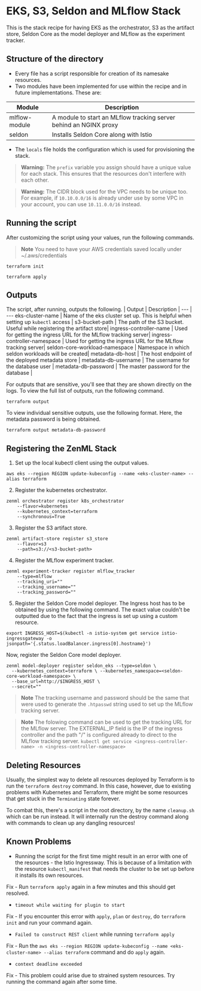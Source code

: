 # EKS, S3, Seldon and MLflow Stack 

This is the stack recipe for having EKS as the orchestrator, S3 as the artifact store, Seldon Core as the model deployer and MLflow as the experiment tracker.

## Structure of the directory

- Every file has a script responsible for creation of its namesake resources.
- Two modules have been implemented for use within the recipe and in future implementations. These are:

| Module | Description |
--- | ---
mlflow-module | A module to start an MLflow tracking server behind an NGINX proxy|
seldon | Installs Seldon Core along with Istio |

- The `locals` file holds the configuration which is used for provisioning the stack.

> **Warning:** 
> The `prefix` variable you assign should have a unique value for each stack. This ensures that the resources don't interfere with each other.

> **Warning:**
> The CIDR block used for the VPC needs to be unique too. For example, if `10.10.0.0/16` is already under use by some VPC in your account, you can use `10.11.0.0/16` instead.

## Running the script

After customizing the script using your values, run the following commands.

> **Note**
>  You need to have your AWS credentials saved locally under ~/.aws/credentials

```
terraform init
```

```
terraform apply
```

## Outputs

The script, after running, outputs the following.
| Output | Description |
--- | ---
eks-cluster-name | Name of the eks cluster set up. This is helpful when setting up `kubectl` access |
s3-bucket-path | The path of the S3 bucket. Useful while registering the artifact store|
ingress-controller-name | Used for getting the ingress URL for the MLflow tracking server|
ingress-controller-namespace | Used for getting the ingress URL for the MLflow tracking server|
seldon-core-workload-namespace | Namespace in which seldon workloads will be created|
metadata-db-host | The host endpoint of the deployed metadata store |
metadata-db-username | The username for the database user |
metadata-db-password | The master password for the database |

For outputs that are sensitive, you'll see that they are shown directly on the logs. To view the full list of outputs, run the following command.

```
terraform output
```

To view individual sensitive outputs, use the following format. Here, the metadata password is being obtained. 

```
terraform output metadata-db-password
```

## Registering the ZenML Stack

1. Set up the local kubectl client using the output values.
```
aws eks --region REGION update-kubeconfig --name <eks-cluster-name> --alias terraform
```

2. Register the kubernetes orchestrator. 

```
zenml orchestrator register k8s_orchestrator
    --flavor=kubernetes
    --kubernetes_context=terraform
    --synchronous=True
```

3. Register the S3 artifact store.
```
zenml artifact-store register s3_store 
    --flavor=s3 
    --path=s3://<s3-bucket-path>
```

4. Register the MLflow experiment tracker.
```
zenml experiment-tracker register mlflow_tracker
    --type=mlflow
    --tracking_uri=""
    --tracking_username=""
    --tracking_password=""

```

5. Register the Seldon Core model deployer. The Ingress host has to be obtained by using the following command. The exact value couldn't be outputted due to the fact that the ingress is set up using a custom resource.

```
export INGRESS_HOST=$(kubectl -n istio-system get service istio-ingressgateway -o jsonpath='{.status.loadBalancer.ingress[0].hostname}')
```

Now, register the Seldon Core model deployer.

```
zenml model-deployer register seldon_eks --type=seldon \
  --kubernetes_context=terraform \ --kubernetes_namespace=<seldon-core-workload-namespace> \
  --base_url=http://$INGRESS_HOST \
  --secret=""
```

> **Note**
> The tracking username and password should be the same that were used to generate the `.htpasswd` string used to set up the MLflow tracking server.

> **Note**
> The folowing command can be used to get the tracking URL for the MLflow server. The EXTERNAL_IP field is the IP of the ingress controller and the path "/" is configured already to direct to the MLflow tracking server.
 `kubectl get service <ingress-controller-name> -n <ingress-controller-namespace>`

## Deleting Resources

Usually, the simplest way to delete all resources deployed by Terraform is to run the `terraform destroy` command. In this case, however, due to existing problems with Kubernetes and Terraform, there might be some resources that get stuck in the `Terminating` state forever. 

To combat this, there's a script in the root directory, by the name `cleanup.sh` which can be run instead. It will internally run the destroy command along with commands to clean up any dangling resources!


## Known Problems

- Running the script for the first time might result in an error with one of the resources - the Istio Ingressway. This is because of a limitation with the resource `kubectl_manifest` that needs the cluster to be set up before it installs its own resources. 

Fix - Run `terraform apply` again in a few minutes and this should get resolved.

- `timeout while waiting for plugin to start` 

Fix - If you encounter this error with `apply`, `plan` or `destroy`, do `terraform init` and run your command again.

- `Failed to construct REST client` while running `terraform apply`

Fix - Run the `aws eks --region REGION update-kubeconfig --name <eks-cluster-name> --alias terraform` command and do `apply` again.

- `context deadline exceeded`

Fix - This problem could arise due to strained system resources. Try running the command again after some time.
